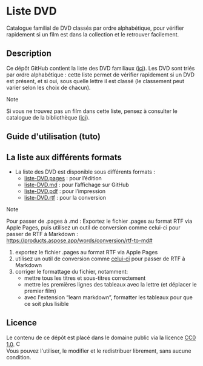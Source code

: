 # Liste DVD

Catalogue familial de DVD classés par ordre alphabétique, pour vérifier rapidement si un film est dans la collection et le retrouver facilement.

## Description

Ce dépôt GitHub contient la liste des DVD familiaux ([ici](./listes-DVD/liste-DVD.md#liste-dvd)).
Les DVD sont triés par ordre alphabétique : cette liste permet de vérifier rapidement si un DVD est présent, et si oui, sous quelle lettre il est classé (le classement peut varier selon les choix de chacun).

> [!NOTE]
> Si vous ne trouvez pas un film dans cette liste, pensez à consulter le catalogue de la bibliothèque ([ici](https://bib.rero.ch/rbnj/)).

## Guide d'utilisation (tuto)



## La liste aux différents formats

- La liste des DVD est disponible sous différents formats :  
  - [liste-DVD.pages](./listes-DVD/liste-DVD.pages) : pour l’édition
  - [liste-DVD.md](./listes-DVD/liste-DVD.md) : pour l’affichage sur GitHub
  - [liste-DVD.pdf](./listes-DVD/liste-DVD.pdf) : pour l’impression
  - [liste-DVD.rtf](./listes-DVD/liste-DVD.rtf) : pour la conversion

> [!NOTE]
> Pour passer de .pages à .md :
> Exportez le fichier .pages au format RTF via Apple Pages, puis utilisez un outil de conversion comme celui-ci pour passer de RTF à Markdown :
https://products.aspose.app/words/conversion/rtf-to-md#
> 1. exportez le fichier .pages au format RTF via Apple Pages
> 2. utilisez un outil de conversion comme [celui-ci](https://products.aspose.app/words/conversion/rtf-to-md#) pour passer de RTF à Markdown
> 3. corriger le formattage du fichier, notamment:
>    - mettre tous les titres et sous-titres correctement
>    - mettre les premières lignes des tableaux avec la lettre (et déplacer le premier film)
>    - avec l'extension “learn markdown”, formatter les tableaux pour que ce soit plus lisible

## Licence

Le contenu de ce dépôt est placé dans le domaine public via la licence [CC0 1.0](https://creativecommons.org/publicdomain/zero/1.0/). <img src="https://mirrors.creativecommons.org/presskit/icons/zero.svg" alt="CC0" width="15" />  
Vous pouvez l'utiliser, le modifier et le redistribuer librement, sans aucune condition.